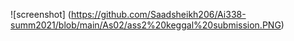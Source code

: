 ![screenshot] (https://github.com/Saadsheikh206/Ai338-summ2021/blob/main/As02/ass2%20keggal%20submission.PNG)
